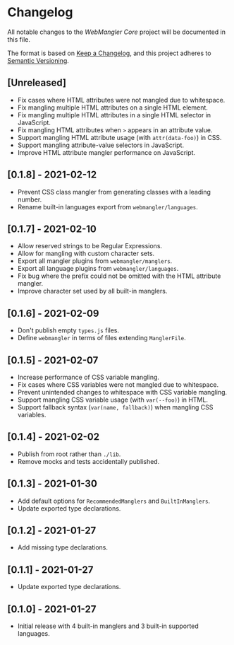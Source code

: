 # Changelog

All notable changes to the _WebMangler Core_ project will be documented in this
file.

The format is based on [Keep a Changelog], and this project adheres to [Semantic
Versioning].

## [Unreleased]

- Fix cases where HTML attributes were not mangled due to whitespace.
- Fix mangling multiple HTML attributes on a single HTML element.
- Fix mangling multiple HTML attributes in a single HTML selector in JavaScript.
- Fix mangling HTML attributes when `>` appears in an attribute value.
- Support mangling HTML attribute usage (with `attr(data-foo)`) in CSS.
- Support mangling attribute-value selectors in JavaScript.
- Improve HTML attribute mangler performance on JavaScript.

## [0.1.8] - 2021-02-12

- Prevent CSS class mangler from generating classes with a leading number.
- Rename built-in languages export from `webmangler/languages`.

## [0.1.7] - 2021-02-10

- Allow reserved strings to be Regular Expressions.
- Allow for mangling with custom character sets.
- Export all mangler plugins from `webmangler/manglers`.
- Export all language plugins from `webmangler/languages`.
- Fix bug where the prefix could not be omitted with the HTML attribute mangler.
- Improve character set used by all built-in manglers.

## [0.1.6] - 2021-02-09

- Don't publish empty `types.js` files.
- Define `webmangler` in terms of files extending `ManglerFile`.

## [0.1.5] - 2021-02-07

- Increase performance of CSS variable mangling.
- Fix cases where CSS variables were not mangled due to whitespace.
- Prevent unintended changes to whitespace with CSS variable mangling.
- Support mangling CSS variable usage (with `var(--foo)`) in HTML.
- Support fallback syntax (`var(name, fallback)`) when mangling CSS variables.

## [0.1.4] - 2021-02-02

- Publish from root rather than `./lib`.
- Remove mocks and tests accidentally published.

## [0.1.3] - 2021-01-30

- Add default options for `RecommendedManglers` and `BuiltInManglers`.
- Update exported type declarations.

## [0.1.2] - 2021-01-27

- Add missing type declarations.

## [0.1.1] - 2021-01-27

- Update exported type declarations.

## [0.1.0] - 2021-01-27

- Initial release with 4 built-in manglers and 3 built-in supported languages.

[keep a changelog]: https://keepachangelog.com/en/1.0.0/
[semantic versioning]: https://semver.org/spec/v2.0.0.html
